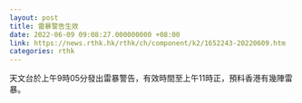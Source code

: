 ```yaml
---
layout: post
title: 雷暴警告生效
date: 2022-06-09 09:08:27.000000000 +08:00
link: https://news.rthk.hk/rthk/ch/component/k2/1652243-20220609.htm
categories: rthk
---
```


天文台於上午9時05分發出雷暴警告，有效時間至上午11時正，預料香港有幾陣雷暴。
